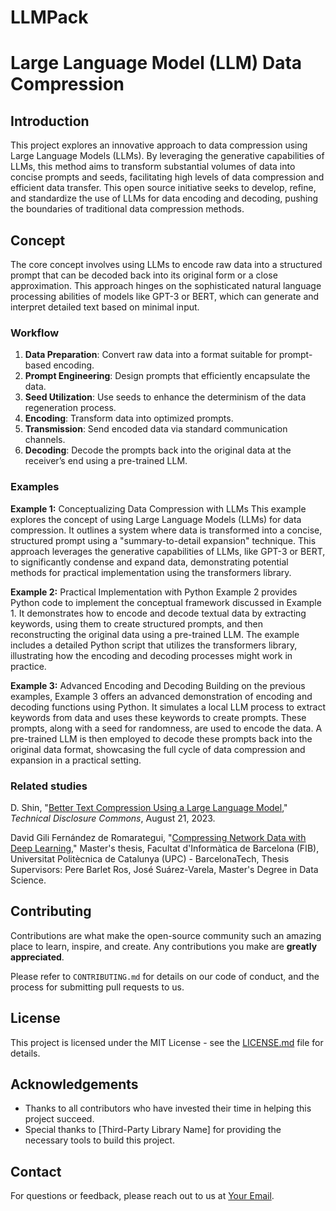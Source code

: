 # LLMPack
# Large Language Model (LLM) Data Compression

## Introduction
This project explores an innovative approach to data compression using Large Language Models (LLMs). By leveraging the generative capabilities of LLMs, this method aims to transform substantial volumes of data into concise prompts and seeds, facilitating high levels of data compression and efficient data transfer. This open source initiative seeks to develop, refine, and standardize the use of LLMs for data encoding and decoding, pushing the boundaries of traditional data compression methods.

## Concept
The core concept involves using LLMs to encode raw data into a structured prompt that can be decoded back into its original form or a close approximation. This approach hinges on the sophisticated natural language processing abilities of models like GPT-3 or BERT, which can generate and interpret detailed text based on minimal input.

### Workflow
1. **Data Preparation**: Convert raw data into a format suitable for prompt-based encoding.
2. **Prompt Engineering**: Design prompts that efficiently encapsulate the data.
3. **Seed Utilization**: Use seeds to enhance the determinism of the data regeneration process.
4. **Encoding**: Transform data into optimized prompts.
5. **Transmission**: Send encoded data via standard communication channels.
6. **Decoding**: Decode the prompts back into the original data at the receiver’s end using a pre-trained LLM.

### Examples
**Example 1:** Conceptualizing Data Compression with LLMs
This example explores the concept of using Large Language Models (LLMs) for data compression. It outlines a system where data is transformed into a concise, structured prompt using a "summary-to-detail expansion" technique. This approach leverages the generative capabilities of LLMs, like GPT-3 or BERT, to significantly condense and expand data, demonstrating potential methods for practical implementation using the transformers library.

**Example 2:** Practical Implementation with Python
Example 2 provides Python code to implement the conceptual framework discussed in Example 1. It demonstrates how to encode and decode textual data by extracting keywords, using them to create structured prompts, and then reconstructing the original data using a pre-trained LLM. The example includes a detailed Python script that utilizes the transformers library, illustrating how the encoding and decoding processes might work in practice.

**Example 3:** Advanced Encoding and Decoding
Building on the previous examples, Example 3 offers an advanced demonstration of encoding and decoding functions using Python. It simulates a local LLM process to extract keywords from data and uses these keywords to create prompts. These prompts, along with a seed for randomness, are used to encode the data. A pre-trained LLM is then employed to decode these prompts back into the original data format, showcasing the full cycle of data compression and expansion in a practical setting.

### Related studies
D. Shin, "[Better Text Compression Using a Large Language Model](https://www.tdcommons.org/dpubs_series/6155)," *Technical Disclosure Commons*, August 21, 2023.

David Gili Fernández de Romarategui, "[Compressing Network Data with Deep Learning](https://upcommons.upc.edu/bitstream/handle/2117/406468/183323.pdf?sequence=2&isAllowed=y)," Master's thesis, Facultat d'Informàtica de Barcelona (FIB), Universitat Politècnica de Catalunya (UPC) - BarcelonaTech, Thesis Supervisors: Pere Barlet Ros, José Suárez-Varela, Master's Degree in Data Science.

## Contributing
Contributions are what make the open-source community such an amazing place to learn, inspire, and create. Any contributions you make are **greatly appreciated**.

Please refer to `CONTRIBUTING.md` for details on our code of conduct, and the process for submitting pull requests to us.

## License
This project is licensed under the MIT License - see the [LICENSE.md](LICENSE.md) file for details.

## Acknowledgements
- Thanks to all contributors who have invested their time in helping this project succeed.
- Special thanks to [Third-Party Library Name] for providing the necessary tools to build this project.

## Contact
For questions or feedback, please reach out to us at [Your Email](mailto:your.email@example.com).

